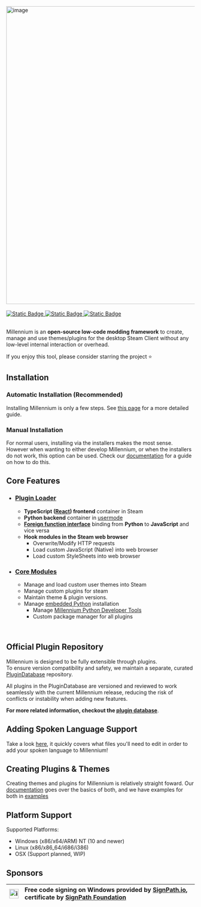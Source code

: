<img width="3844" height="793" alt="image" src="https://github.com/user-attachments/assets/2c662772-bca1-4de4-988f-5304d7dfd87d" />


<br/>
<br/>



  <a href="https://steambrew.app/discord">
      <img alt="Static Badge" src="https://img.shields.io/badge/discord-green?labelColor=404040&color=353535&style=for-the-badge&logo=discord&logoColor=white" href="#">
  </a>
  <a href="https://steambrew.app">
      <img alt="Static Badge" src="https://img.shields.io/badge/website-green?labelColor=404040&color=353535&style=for-the-badge&logo=firefoxbrowser&logoColor=white" href="#">
  </a>
  <a href="https://docs.steambrew.app">
      <img alt="Static Badge" src="https://img.shields.io/badge/documentation-green?labelColor=404040&color=353535&style=for-the-badge&logo=readthedocs&logoColor=white" href="#">
  </a>

<br>
<br>

Millennium is an **open-source low-code modding framework** to create, manage and use themes/plugins for the desktop Steam Client without any low-level internal interaction or overhead.

If you enjoy this tool, please consider starring the project ⭐


## Installation

### Automatic Installation (Recommended)

Installing Millennium is only a few steps. See [this page](https://docs.steambrew.app/users/installing) for a more detailed guide.

### Manual Installation

For normal users, installing via the installers makes the most sense. However when wanting to either develop Millennium, or when the installers do not work, this option can be used. Check our [documentation](https://docs.steambrew.app/users/installing#manual) for a guide on how to do this.


## Core Features

-   ### [Plugin Loader](/src/)
    -   **TypeScript ([React](https://react.dev/)) frontend** container in Steam
    -   **Python backend** container in [usermode](https://en.wikipedia.org/wiki/User-Mode_Driver_Framework)
    -   **[Foreign function interface](https://en.wikipedia.org/wiki/Foreign_function_interface)** binding from **Python** to **JavaScript** and vice versa
    -   **Hook modules in the Steam web browser**
        -   Overwrite/Modify HTTP requests
        -   Load custom JavaScript (Native) into web browser
        -   Load custom StyleSheets into web browser
-   ### [Core Modules](/assets/)
    -   Manage and load custom user themes into Steam
    -   Manage custom plugins for steam
    -   Maintain theme & plugin versions.
    -   Manage [embedded Python](https://www.python.org/downloads/release/python-3118/) installation
        -   Manage [Millennium Python Developer Tools](https://pypi.org/project/millennium/)
        -   Custom package manager for all plugins

&nbsp;

## Official Plugin Repository

Millennium is designed to be fully extensible through plugins.  
To ensure version compatibility and safety, we maintain a separate, curated [PluginDatabase](https://github.com/SteamClientHomebrew/PluginDatabase) repository.  

All plugins in the PluginDatabase are versioned and reviewed to work seamlessly with the current Millennium release, reducing the risk of conflicts or instability when adding new features.

**For more related information, checkout the [plugin database](https://github.com/SteamClientHomebrew/PluginDatabase)**.


## Adding Spoken Language Support

Take a look [here](./assets#adding-languages), it quickly covers what files you'll need to edit in order to add your spoken language to Millennium!


## Creating Plugins & Themes

Creating themes and plugins for Millennium is relatively straight foward. Our [documentation](https://docs.steambrew.app/developers) goes over the basics of both,
and we have examples for both in [examples](./examples)


## Platform Support

Supported Platforms:

-   Windows (x86/x64/ARM) NT (10 and newer)
-   Linux (x86/x86_64/i686/i386)
-   OSX (Support planned, WIP)


## Sponsors

| <img width="25" height="25" alt="image" src="https://github.com/user-attachments/assets/45ad9409-f9dd-4ff4-9737-03386f01a9b2" /> | Free code signing on Windows provided by [SignPath.io](https://signpath.io/), certificate by [SignPath Foundation](https://signpath.org/) |
| :--- | :--- |

